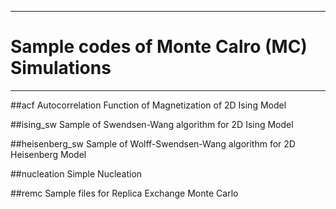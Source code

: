 ------------------------------------------------------------------------
# Sample codes of Monte Calro (MC) Simulations
------------------------------------------------------------------------
##acf
Autocorrelation Function of Magnetization of 2D Ising Model

##ising_sw
Sample of Swendsen-Wang algorithm for 2D Ising Model

##heisenberg_sw
Sample of Wolff-Swendsen-Wang algorithm for 2D Heisenberg Model

##nucleation
Simple Nucleation

##remc
Sample files for Replica Exchange Monte Carlo

